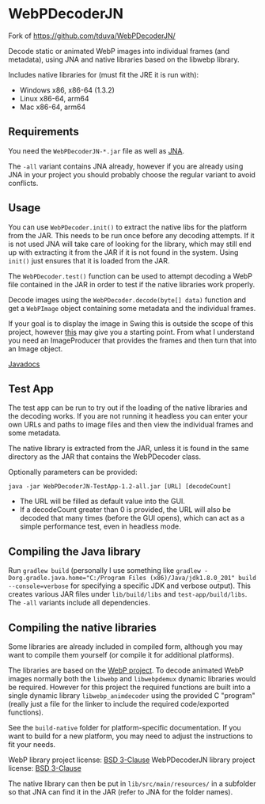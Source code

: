# WebPDecoderJN
Fork of https://github.com/tduva/WebPDecoderJN/

Decode static or animated WebP images into individual frames (and metadata),
using JNA and native libraries based on the libwebp library.

Includes native libraries for (must fit the JRE it is run with):

* Windows x86, x86-64 (1.3.2)
* Linux x86-64, arm64
* Mac x86-64, arm64

## Requirements

You need the `WebPDecoderJN-*.jar` file as well as [JNA](https://github.com/java-native-access/jna).

The `-all` variant contains JNA already, however if you are already using JNA in
your project you should probably choose the regular variant to avoid conflicts.

## Usage

You can use `WebPDecoder.init()` to extract the native libs for the platform
from the JAR. This needs to be run once before any decoding attempts. If it is
not used JNA will take care of looking for the library, which may still end up
with extracting it from the JAR if it is not found in the system. Using `init()`
just ensures that it is loaded from the JAR.

The `WebPDecoder.test()` function can be used to attempt decoding a WebP file
contained in the JAR in order to test if the native libraries work properly.

Decode images using the `WebPDecoder.decode(byte[] data)` function and get a
`WebPImage` object containing some metadata and the individual frames.

If your goal is to display the image in Swing this is outside the scope of this
project, however [this](https://github.com/chatty/chatty/blob/master/src/chatty/util/gif/ListAnimatedImage.java)
may give you a starting point. From what I understand you need an ImageProducer
that provides the frames and then turn that into an Image object.

[Javadocs](https://tduva.github.io/WebPDecoderJN/)

## Test App

The test app can be run to try out if the loading of the native libraries and
the decoding works. If you are not running it headless you can enter your own
URLs and paths to image files and then view the individual frames and some
metadata.

The native library is extracted from the JAR, unless it is found in the same
directory as the JAR that contains the WebPDecoder class.

Optionally parameters can be provided:

    java -jar WebPDecoderJN-TestApp-1.2-all.jar [URL] [decodeCount]
    
* The URL will be filled as default value into the GUI.
* If a decodeCount greater than 0 is provided, the URL will also be decoded that
  many times (before the GUI opens), which can act as a simple performance test,
  even in headless mode.

## Compiling the Java library

Run `gradlew build` (personally I use something like `gradlew -Dorg.gradle.java.home="C:/Program Files (x86)/Java/jdk1.8.0_201" build --console=verbose` for
specifying a specific JDK and verbose output). This creates various JAR files
under `lib/build/libs` and `test-app/build/libs`. The `-all` variants include
all dependencies.

## Compiling the native libraries

Some libraries are already included in compiled form, although you may want
to compile them yourself (or compile it for additional platforms).

The libraries are based on the [WebP project](https://developers.google.com/speed/webp/docs/compiling).
To decode animated WebP images normally both the `libwebp` and `libwebpdemux`
dynamic libraries would be required. However for this project the required
functions are built into a single dynamic library `libwebp_animdecoder` using
the provided C "program" (really just a file for the linker to include the
required code/exported functions).

See the `build-native` folder for platform-specific documentation. If you want
to build for a new platform, you may need to adjust the instructions to fit your
needs.

WebP library project license: [BSD 3-Clause](https://github.com/webmproject/libwebp/blob/main/COPYING)
WebPDecoderJN library project license: [BSD 3-Clause](https://github.com/tduva/WebPDecoderJN/blob/main/COPYING)


The native library can then be put in `lib/src/main/resources/` in a subfolder
so that JNA can find it in the JAR (refer to JNA for the folder names).


